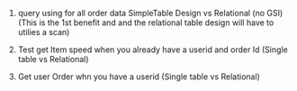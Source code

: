 1. query using for all order data SimpleTable Design vs Relational (no GSI) (This is the 1st benefit and and the relational table design will have to utilies a scan)


2. Test get Item speed when you already have a userid and order Id (Single table vs Relational)

3. Get user Order whn you have a userid (Single table vs Relational)
